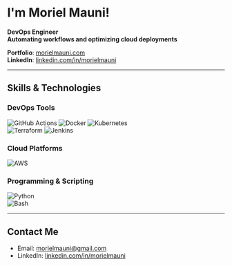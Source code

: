 # I'm Moriel Mauni!  

**DevOps Engineer**  
**Automating workflows and optimizing cloud deployments**  

**Portfolio**: [morielmauni.com](http://morielmauni.com/)  
**LinkedIn**: [linkedin.com/in/morielmauni](https://www.linkedin.com/in/morielmauni/)  

---

## **Skills & Technologies**  

### **DevOps Tools**
![GitHub Actions](https://img.shields.io/badge/GitHub_Actions-2088FF?style=for-the-badge&logo=github-actions&logoColor=white) 
![Docker](https://img.shields.io/badge/Docker-2496ED?style=for-the-badge&logo=docker&logoColor=white) 
![Kubernetes](https://img.shields.io/badge/Kubernetes-326CE5?style=for-the-badge&logo=kubernetes&logoColor=white)  
![Terraform](https://img.shields.io/badge/Terraform-623CE4?style=for-the-badge&logo=terraform&logoColor=white) 
![Jenkins](https://img.shields.io/badge/Jenkins-D24939?style=for-the-badge&logo=jenkins&logoColor=white)

### **Cloud Platforms**
![AWS](https://img.shields.io/badge/AWS-232F3E?style=for-the-badge&logo=amazon-aws&logoColor=white)  

### **Programming & Scripting**
![Python](https://img.shields.io/badge/Python-3776AB?style=for-the-badge&logo=python&logoColor=white)  
![Bash](https://img.shields.io/badge/Bash_Scripting-4EAA25?style=for-the-badge&logo=gnu-bash&logoColor=white)

---

## **Contact Me**  
- Email: [morielmauni@gmail.com](mailto:morielmauni@gmail.com)  
- LinkedIn: [linkedin.com/in/morielmauni](https://www.linkedin.com/in/morielmauni/)  
